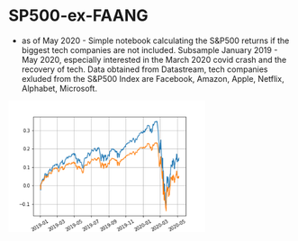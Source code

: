 # SP500-ex-FAANG
- as of May 2020 -
Simple notebook calculating the S&P500 returns if the biggest tech companies are not included. Subsample January 2019 - May 2020, especially interested in the March 2020 covid crash and the recovery of tech. 
Data obtained from Datastream, tech companies exluded from the S&P500 Index are Facebook, Amazon, Apple, Netflix, Alphabet, Microsoft. 


<img src="plot.png" width="350">
